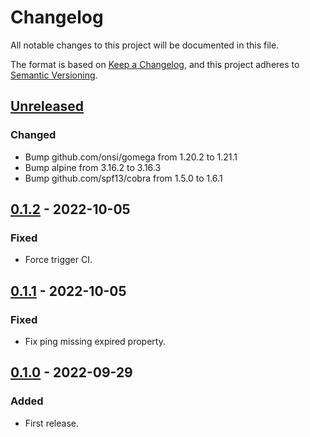 # Changelog

All notable changes to this project will be documented in this file.

The format is based on [Keep a Changelog](https://keepachangelog.com/en/1.0.0/),
and this project adheres to [Semantic Versioning](https://semver.org/spec/v2.0.0.html).

## [Unreleased]

### Changed

- Bump github.com/onsi/gomega from 1.20.2 to 1.21.1
- Bump alpine from 3.16.2 to 3.16.3
- Bump github.com/spf13/cobra from 1.5.0 to 1.6.1

## [0.1.2] - 2022-10-05

### Fixed

- Force trigger CI.

## [0.1.1] - 2022-10-05

### Fixed

- Fix ping missing expired property.

## [0.1.0] - 2022-09-29

### Added

- First release.

[Unreleased]: https://github.com/giantswarm/heartbeatctl/compare/v0.1.2...HEAD
[0.1.2]: https://github.com/giantswarm/heartbeatctl/compare/v0.1.1...v0.1.2
[0.1.1]: https://github.com/giantswarm/heartbeatctl/compare/v0.1.0...v0.1.1
[0.1.0]: https://github.com/giantswarm/heartbeatctl/releases/tag/v0.1.0
